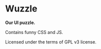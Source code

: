 # Wuzzle

**Our UI puzzle.**

Contains funny CSS and JS.

Licensed under the terms of GPL v3 license.